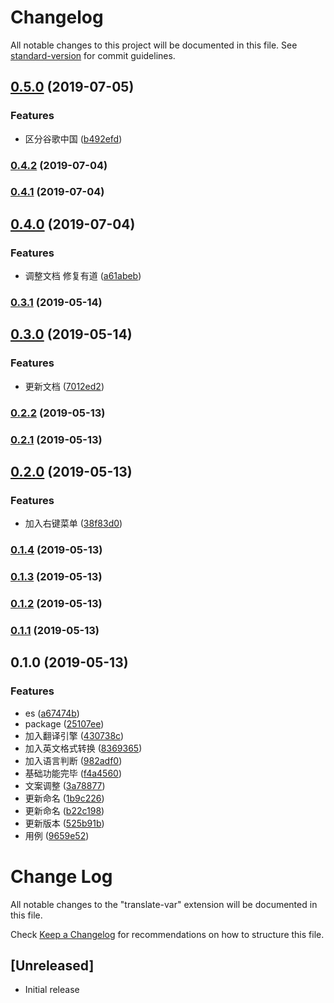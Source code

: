 # Changelog

All notable changes to this project will be documented in this file. See [standard-version](https://github.com/conventional-changelog/standard-version) for commit guidelines.

## [0.5.0](https://github.com/SvenZhao/var-translation/compare/v0.4.2...v0.5.0) (2019-07-05)


### Features

* 区分谷歌中国 ([b492efd](https://github.com/SvenZhao/var-translation/commit/b492efd))



### [0.4.2](https://github.com/SvenZhao/var-translation/compare/v0.4.1...v0.4.2) (2019-07-04)



### [0.4.1](https://github.com/SvenZhao/var-translation/compare/v0.4.0...v0.4.1) (2019-07-04)



## [0.4.0](https://github.com/SvenZhao/var-translation/compare/v0.3.1...v0.4.0) (2019-07-04)


### Features

* 调整文档 修复有道 ([a61abeb](https://github.com/SvenZhao/var-translation/commit/a61abeb))



### [0.3.1](https://github.com/SvenZhao/var-translation/compare/v0.3.0...v0.3.1) (2019-05-14)



## [0.3.0](https://github.com/SvenZhao/var-translation/compare/v0.2.2...v0.3.0) (2019-05-14)


### Features

* 更新文档 ([7012ed2](https://github.com/SvenZhao/var-translation/commit/7012ed2))



### [0.2.2](https://github.com/SvenZhao/var-translation/compare/v0.2.1...v0.2.2) (2019-05-13)



### [0.2.1](https://github.com/SvenZhao/var-translation/compare/v0.2.0...v0.2.1) (2019-05-13)



## [0.2.0](https://github.com/SvenZhao/var-translation/compare/v0.1.4...v0.2.0) (2019-05-13)


### Features

* 加入右键菜单 ([38f83d0](https://github.com/SvenZhao/var-translation/commit/38f83d0))



### [0.1.4](https://github.com/SvenZhao/var-translation/compare/v0.1.3...v0.1.4) (2019-05-13)



### [0.1.3](https://github.com/SvenZhao/var-translation/compare/v0.1.2...v0.1.3) (2019-05-13)



### [0.1.2](https://github.com/SvenZhao/var-translation/compare/v0.1.1...v0.1.2) (2019-05-13)



### [0.1.1](https://github.com/SvenZhao/var-translation/compare/v0.1.0...v0.1.1) (2019-05-13)



## 0.1.0 (2019-05-13)


### Features

* es ([a67474b](https://github.com/SvenZhao/var-translation/commit/a67474b))
* package ([25107ee](https://github.com/SvenZhao/var-translation/commit/25107ee))
* 加入翻译引擎 ([430738c](https://github.com/SvenZhao/var-translation/commit/430738c))
* 加入英文格式转换 ([8369365](https://github.com/SvenZhao/var-translation/commit/8369365))
* 加入语言判断 ([982adf0](https://github.com/SvenZhao/var-translation/commit/982adf0))
* 基础功能完毕 ([f4a4560](https://github.com/SvenZhao/var-translation/commit/f4a4560))
* 文案调整 ([3a78877](https://github.com/SvenZhao/var-translation/commit/3a78877))
* 更新命名 ([1b9c226](https://github.com/SvenZhao/var-translation/commit/1b9c226))
* 更新命名 ([b22c198](https://github.com/SvenZhao/var-translation/commit/b22c198))
* 更新版本 ([525b91b](https://github.com/SvenZhao/var-translation/commit/525b91b))
* 用例 ([9659e52](https://github.com/SvenZhao/var-translation/commit/9659e52))



# Change Log

All notable changes to the "translate-var" extension will be documented in this file.

Check [Keep a Changelog](http://keepachangelog.com/) for recommendations on how to structure this file.

## [Unreleased]

- Initial release